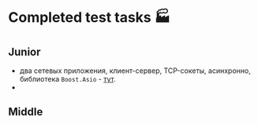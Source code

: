 # Completed test tasks 🏭

## Junior
- два сетевых приложения, клиент-сервер, TCP-сокеты, асинхронно, библиотека `Boost.Asio` - [тут](jun/wc1/README.md).
- 


## Middle